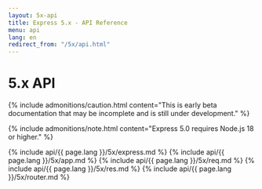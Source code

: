```yaml
---
layout: 5x-api
title: Express 5.x - API Reference
menu: api
lang: en
redirect_from: "/5x/api.html"
---
```

<div id="api-doc" markdown="1">

  <h1>5.x API</h1>

  {% include admonitions/caution.html content="This is early beta documentation that may be incomplete and is still under development." %}

  {% include admonitions/note.html content="Express 5.0 requires Node.js 18 or higher." %}

  {% include api/{{ page.lang }}/5x/express.md %}
  {% include api/{{ page.lang }}/5x/app.md %}
  {% include api/{{ page.lang }}/5x/req.md %}
  {% include api/{{ page.lang }}/5x/res.md %}
  {% include api/{{ page.lang }}/5x/router.md %}

</div>
